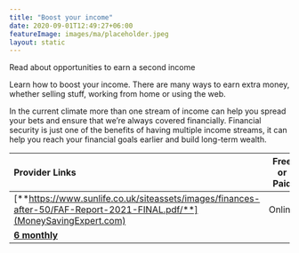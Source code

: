 ```yaml
---
title: "Boost your income"
date: 2020-09-01T12:49:27+06:00
featureImage: images/ma/placeholder.jpeg
layout: static
---
```


Read about opportunities to earn a second income

Learn how to boost your income. There are many ways to earn extra money, whether selling stuff, working from home or using the web.

In the current climate more than one stream of income can help you spread your bets and ensure that we’re always covered financially. Financial security is just one of the benefits of having multiple income streams, it can help you reach your financial goals earlier and build long-term wealth.

| Provider Links      | Free or Paid  |  
| :-----------          | :--------------:      |  
| [**https://www.sunlife.co.uk/siteassets/images/finances-after-50/FAF-Report-2021-FINAL.pdf/**](MoneySavingExpert.com) | Online | 
| [**6 monthly**]() |  | 
  

<br/><br/>






